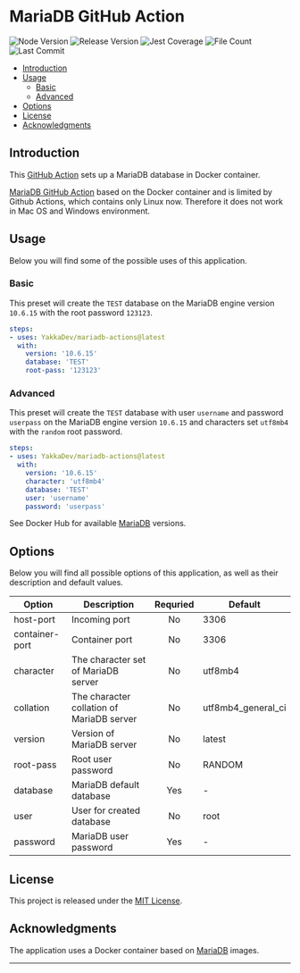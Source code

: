 # MariaDB GitHub Action
![Node Version](https://img.shields.io/endpoint?url=https://gist.githubusercontent.com/YakkaDev/cbc0fc3d1258e0bc92c749fb5fbc0860/raw/node-version.json)
![Release Version](https://img.shields.io/endpoint?url=https://gist.githubusercontent.com/YakkaDev/cbc0fc3d1258e0bc92c749fb5fbc0860/raw/git-latest-release.json)
![Jest Coverage](https://img.shields.io/endpoint?url=https://gist.githubusercontent.com/YakkaDev/cbc0fc3d1258e0bc92c749fb5fbc0860/raw/jest-coverage.json)
![File Count](https://img.shields.io/endpoint?url=https://gist.githubusercontent.com/YakkaDev/cbc0fc3d1258e0bc92c749fb5fbc0860/raw/git-file-count.json)
![Last Commit](https://img.shields.io/endpoint?url=https://gist.githubusercontent.com/YakkaDev/cbc0fc3d1258e0bc92c749fb5fbc0860/raw/git-last-commit-date.json)

- [Introduction](#introduction)
- [Usage](#usage)
  - [Basic](#basic)
  - [Advanced](#advanced)
- [Options](#options)
- [License](#license)
- [Acknowledgments](#acknowledgments)

## Introduction
This [GitHub Action](https://github.com/features/actions) sets up a MariaDB database in Docker container.

[MariaDB GitHub Action](https://github.com/YakkaDev/mariadb-actions) based on the Docker container and is limited by Github Actions, which contains only Linux now. Therefore it does not work in Mac OS and Windows environment.

## Usage
Below you will find some of the possible uses of this application.

### Basic
This preset will create the `TEST` database on the MariaDB engine version `10.6.15` with the root password `123123`.
```yml
steps:
- uses: YakkaDev/mariadb-actions@latest
  with:
    version: '10.6.15'
    database: 'TEST'
    root-pass: '123123'
```

### Advanced
This preset will create the `TEST` database with user `username` and password `userpass` on the MariaDB engine version `10.6.15` and characters set `utf8mb4` with the `random` root password.
```yml
steps:
- uses: YakkaDev/mariadb-actions@latest
  with:
    version: '10.6.15'
    character: 'utf8mb4'
    database: 'TEST'
    user: 'username'
    password: 'userpass'
```

See Docker Hub for available [MariaDB](https://hub.docker.com/_/mariadb) versions.

## Options
Below you will find all possible options of this application, as well as their description and default values.

| Option         | Description                               | Requried | Default            |
|----------------|-------------------------------------------|:--------:|--------------------|
| host-port      | Incoming port                             | No       | 3306               |
| container-port | Сontainer port                            | No       | 3306               |
| character      | The character set of MariaDB server       | No       | utf8mb4            |
| collation      | The character collation of MariaDB server | No       | utf8mb4_general_ci |
| version        | Version of MariaDB server                 | No       | latest             |
| root-pass      | Root user password                        | No       | RANDOM             |
| database       | MariaDB default database                  | Yes      | -                  |
| user           | User for created database                 | No       | root               |
| password       | MariaDB user password                     | Yes      | -                  |

## License
This project is released under the [MIT License](https://github.com/YakkaDev/mariadb-actions/LICENSE).

## Acknowledgments
The application uses a Docker container based on [MariaDB](https://mariadb.org/) images.

---